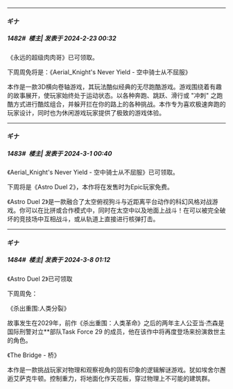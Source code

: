 ﻿
*****

####  ギナ  
##### 1482#         楼主| 发表于 2024-2-23 00:32

《永远的超级肉肉哥》已可领取。

下周周免将是：《Aerial_Knight's Never Yield - 空中骑士从不屈服》

本作是一款3D横向卷轴游戏，其玩法酷似经典的无尽跑酷游戏。游戏围绕着有趣的故事展开，使玩家始终处于运动状态。以各种奔跑、跳跃、滑行或 "冲刺" 之跑酷方式进行酷炫组合，并躲开拦在你的路上的各种挑战。本作专为喜欢极速奔跑的玩家设计，同时也为休闲游戏玩家提供了极致的游戏体验。

*****

####  ギナ  
##### 1483#         楼主| 发表于 2024-3-1 00:40

《Aerial_Knight's Never Yield - 空中骑士从不屈服》已可领取。

下周将是《Astro Duel 2》，本作将在发售时为Epic玩家免费。

《Astro Duel 2》是一款融合了太空俯视狗斗与近距离平台动作的科幻风格对战游戏。你可以在比拼或合作模式中，同时在太空中以及地面上战斗！在可以被完全破坏的竞技场中互相战斗，或从轨道上直接进行核弹打击。

*****

####  ギナ  
##### 1484#         楼主| 发表于 2024-3-8 01:12

《Astro Duel 2》已可领取

下周周免：

《杀出重围:人类分裂》

故事发生在2029年，前作《杀出重围：人类革命》之后的两年主人公亚当·杰森是国际刑警对立**部队Task Force 29 的成员，他在该作中将再度登场来扮演救世主的角色。

《The Bridge - 桥》

本作是一款挑战玩家对物理和观察视角的固有印象的逻辑解谜游戏。犹如埃舍尔邂逅艾萨克牛顿。控制重力，将地面化作天花板，穿过物理上不可能的建筑群。

